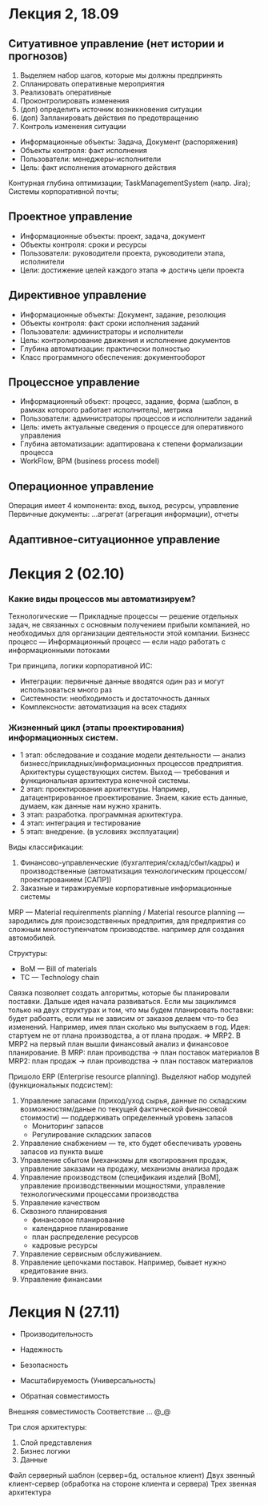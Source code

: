 # Лекция 2, 18.09

## **Ситуативное управление** (нет истории и прогнозов)
    
1. Выделяем набор шагов, которые мы должны предпринять
2. Спланировать оперативные мероприятия
3. Реализовать оперативные
4. Проконтролировать изменения
5. (доп) определить источник возникновения ситуации
6. (доп) Запланировать действия по предотвращению
7. Контроль изменения ситуации

- Информационные объекты: Задача, Документ (распоряжения)
- Объекты контроля: факт исполнения
- Пользователи: менеджеры-исполнители
- Цель: факт исполнения атомарного действия 


Контурная глубина оптимизации;
TaskManagementSystem (напр. Jira);
Системы корпоративной почты;

## Проектное управление

- Информационные объекты: проект, задача, документ
- Объекты контроля: сроки и ресурсы
- Пользователи: руководители проекта, руководители этапа, исполнители
- Цели: достижение целей каждого этапа => достичь цели проекта

## Директивное управление

- Информационные объекты: Документ, задание, резолюция
- Объекты контроля: факт  сроки исполнения заданий
- Пользователи: администраторы и исполнители
- Цель: контролирование движения и исполнение документов
- Глубина автоматизации: практически полностью
- Класс программного обеспечения: документооборот

## Процессное управление

- Информационный объект: процесс, задание, форма (шаблон, в рамках которого работает исполнитель), метрика
- Пользователи: администраторы процессов и исполнители заданий
- Цель: иметь актуальные сведения о процессе для оперативного управления
- Глубина автоматизации: адаптирована к степени формализации процесса
- WorkFlow, BPM (business process model)

## Операционное управление

Операция имеет 4 компонента: вход, выход, ресурсы, управление
Первичные документы: ...агрегат (агрегация информации), отчеты

## Адаптивное-ситуационное управление


# Лекция 2 (02.10)

### Какие виды процессов мы автоматизируем? 
 
Технологические — 
Прикладные процессы — решение отдельных задач, не связанных с основным получением прибыли компанией, но необходимых для организации деятельности этой компании. 
Бизнесс процесс — 
Информационный процесс — если надо работать с информационными потоками 
 
Три принципа, логики корпоративной ИС: 
- Интеграции: первичные данные вводятся один раз и могут использоваться много раз 
- Системности: необходимость и достаточность данных
- Комплексности: автоматизация на всех стадиях

### Жизненный цикл (этапы проектирования) информационных систем.
- 1 этап: обследование и создание модели деятельности — анализ бизнесс/прикладных/информационных процессов предприятия. Архитектуры существующих систем. Выход — требования и функциональная архитектура конечной системы. 
- 2 этап: проектирования архитектуры. Например, датацентрированное проектирование. Знаем, какие есть данные, думаем, как данные нам нужно хранить.
- 3 этап: разработка. программная архитектура.
- 4 этап: интеграция и тестирование
- 5 этап: внедрение. (в условиях эксплуатации)

Виды классификации:
1. Финансово-управленческие (бухгалтерия/склад/сбыт/кадры) и производственные (автоматизация технологическим процессом/проектированием [САПР])
2. Заказные и тиражируемые корпоративные информационные системы

MRP — Material requirenments planning / Material resource planning — зародились для происзодственных предпрития, для предприятия со сложным многоступенчатом производстве. например для создания автомобилей.

Структуры:
- BoM — Bill of materials
- TC — Technology chain

Связка позволяет создать алгоритмы, которые бы планировали поставки. Дальше идея начала развиваться. Если мы зациклимся только на двух структурах и том, что мы будем планировать поставки: будет рабоатть, если мы не зависим от заказов делаем что-то без изменений. Например, имея план сколько мы выпускаем в год. 
Идея: стартуем не от плана производства, а от плана продаж. => MRP2.
В MRP2 на первый план вышли финансовый анализ и финансовое планирование. 
В MRP: план проиводства -> план поставок материалов
В MRP2: план продаж -> план проиводства -> план поставок материалов

Пришоло ERP (Enterprise resource planning). Выделяют набор модулей (функциональных подсистем):
1.	Управление запасами (приход/уход сырья, данные по складским возможностям/даные по текущей фактической финансовой стоимости) — поддерживать определенный уровень запасов
    - Мониторинг запасов
    - Регулирование складских запасов 
2.	Управление снабжением — те, кто будет обеспечивать уровень запасов из пункта выше
3.	Управление сбытом (механизмы для квотирования продаж, управление заказами на продажу, механизмы анализа продаж
4.	Управление производством (спецификаия изделий [BoM], управление производственными мощностями, управление технологическими процессами производства
5.	Управление качеством
6.	Сквозного планирования
    - финансовое планирование
    - календарное планирование
    - план распределение ресурсов
    - кадровые ресурсы
7.	Управление сервисным обслуживанием.
8.	Управление цепочками поставок. Например, бывает нужно кредитование вниз.
9.	Управление финансами

# Лекция N (27.11)

- Производительность
- Надежность
- Безопасность

- Масштабируемость (Универсальность)
- Обратная совместимость

Внешняя совместимость
Соответствие ... @_@

Три слоя архитектуры:
1. Слой представления
2. Бизнес логики
3. Данные

Файл серверный шаблон (сервер=бд, остальное клиент)
Двух звенный клиент-сервер (обработка на стороне клиента и сервера)
Трех звенная архитектура